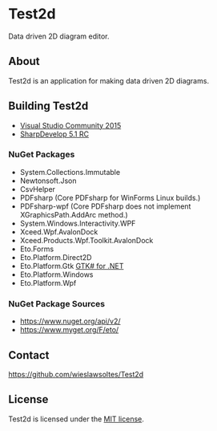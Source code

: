 # Test2d

Data driven 2D diagram editor.

## About

Test2d is an application for making data driven 2D diagrams.

## Building Test2d

* [Visual Studio Community 2015](https://www.visualstudio.com/en-us/products/visual-studio-community-vs.aspx)
* [SharpDevelop 5.1 RC](http://www.icsharpcode.net/OpenSource/SD/Download/#SharpDevelop5x)

### NuGet Packages

* System.Collections.Immutable
* Newtonsoft.Json
* CsvHelper
* PDFsharp (Core PDFsharp for WinForms Linux builds.)
* PDFsharp-wpf (Core PDFsharp does not implement XGraphicsPath.AddArc method.)
* System.Windows.Interactivity.WPF
* Xceed.Wpf.AvalonDock
* Xceed.Products.Wpf.Toolkit.AvalonDock
* Eto.Forms
* Eto.Platform.Direct2D
* Eto.Platform.Gtk [GTK# for .NET](http://www.mono-project.com/download/#download-win)
* Eto.Platform.Windows
* Eto.Platform.Wpf

### NuGet Package Sources

* https://www.nuget.org/api/v2/
* https://www.myget.org/F/eto/

## Contact

https://github.com/wieslawsoltes/Test2d

## License

Test2d is licensed under the [MIT license](LICENSE.TXT).
